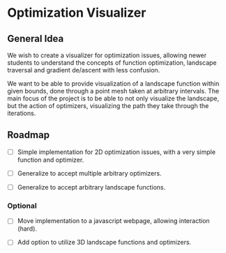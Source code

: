 # Optimization Visualizer

## General Idea

We wish to create a visualizer for optimization issues, allowing newer students to understand the concepts of function optimization, landscape traversal and gradient de/ascent with less confusion.

We want to be able to provide visualization of a landscape function within given bounds, done through a point mesh taken at arbitrary intervals. The main focus of the project is to be able to not only visualize the landscape, but the action of optimizers, visualizing the path they take through the iterations.

## Roadmap

- [ ] Simple implementation for 2D optimization issues, with a very simple function and optimizer.
- [ ] Generalize to accept multiple arbitrary optimizers.
- [ ] Generalize to accept arbitrary landscape functions.


### Optional

- [ ] Move implementation to a javascript webpage, allowing interaction (hard).
- [ ] Add option to utilize 3D landscape functions and optimizers.

 
